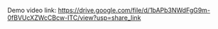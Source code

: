 Demo video link: https://drive.google.com/file/d/1bAPb3NWdFgG9m-0fBVUcXZWcCBcw-ITC/view?usp=share_link
